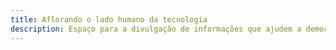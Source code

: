 ```yaml
---
title: Aflorando o lado humano da tecnologia
description: Espaço para a divulgação de informações que ajudem a democratizar o conhecimento de novas tecnologias no Brasil.
---
```

